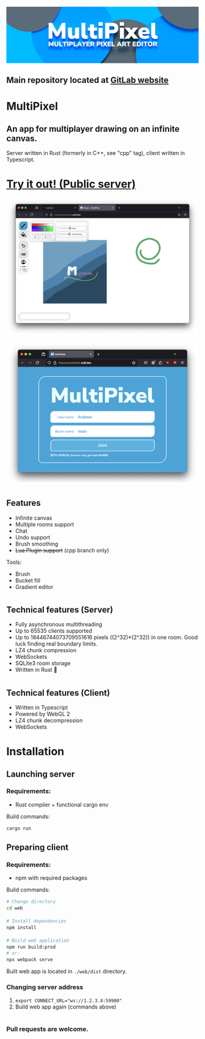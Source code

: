 ![Splash](contrib/splash.webp)

## **Main repository located at** [GitLab website](https://gitlab.com/olekolek1000/multipixel)

# MultiPixel

## **An app for multiplayer drawing on an infinite canvas.**

Server written in Rust (formerly in C++, see "cpp" tag), client written in Typescript.

# **[Try it out! (Public server)](https://multipixel.oo8.dev)**

<center>

![Preview](contrib/preview.webp)

![Menu screen](contrib/menu.webp)

</center>

#

## Features

- Infinite canvas
- Multiple rooms support
- Chat
- Undo support
- Brush smoothing
- ~~Lua Plugin support~~ (cpp branch only)

Tools:

- Brush
- Bucket fill
- Gradient editor

#

## Technical features (Server)

- Fully asynchronous multithreading
- Up to 65535 clients supported
- Up to 18446744073709551616 pixels ((2^32)\*(2^32)) in one room. Good luck finding real boundary limits.
- LZ4 chunk compression
- WebSockets
- SQLite3 room storage
- Written in Rust 🦀

#

## Technical features (Client)

- Written in Typescript
- Powered by WebGL 2
- LZ4 chunk decompression
- WebSockets

# Installation

## Launching server

### Requirements:

- Rust compiler + functional cargo env

Build commands:

```bash
cargo run
```

## Preparing client

### Requirements:

- npm with required packages

Build commands:

```bash
# Change directory
cd web

# Install dependencies
npm install

# Build web application
npm run build:prod
# or:
npx webpack serve
```

Built web app is located in `./web/dist` directory.

### Changing server address

1. `export CONNECT_URL="ws://1.2.3.4:59900"`
2. Build web app again (commands above)

#

### Pull requests are welcome.
